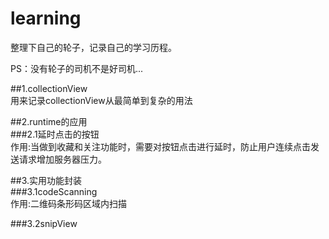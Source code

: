 # learning
整理下自己的轮子，记录自己的学习历程。

PS：没有轮子的司机不是好司机...

##1.collectionView<br/>
用来记录collectionView从最简单到复杂的用法<br/>

##2.runtime的应用<br/>
###2.1延时点击的按钮<br/>
作用:当做到收藏和关注功能时，需要对按钮点击进行延时，防止用户连续点击发送请求增加服务器压力。<br/>

##3.实用功能封装<br/>
###3.1codeScanning<br/>
作用:二维码条形码区域内扫描<br/>

###3.2snipView<br/>
